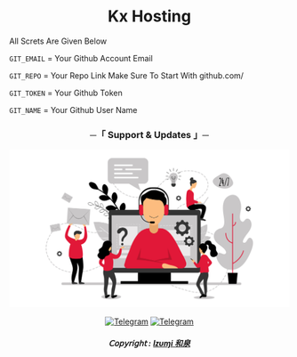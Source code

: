 <h1 align="center">
 Kx Hosting
</h1>

All Screts Are Given Below


`GIT_EMAIL` = Your Github Account Email

`GIT_REPO` = Your Repo Link Make Sure To Start With github.com/

`GIT_TOKEN` = Your Github Token

`GIT_NAME` = Your Github User Name

<h3 align="center">
    ─「 Support & Updates  」─
</h3>

<div align="center">

![Support Cover](https://github.com/AL3X-Github/Resources/blob/main/Photos/Support.png)

</div>

<div align="center">


[![Telegram](https://img.shields.io/badge/Group-%232C3454?style=for-the-badge&logo=telegram&logoColor=white)](https://telegram.dog/MaximXGroup) [![Telegram](https://img.shields.io/badge/Channel-%232C3454?style=for-the-badge&logo=telegram&logoColor=white)](https://telegram.dog/MaximXChannels)

<h6>

**𝖢𝗈𝗉𝗒𝗋𝗂𝗀𝗁𝗍 :** [**Iᴢυɱi 和泉**](https://telegram.dog/MaximXRobot) 

</h6>
</div>

